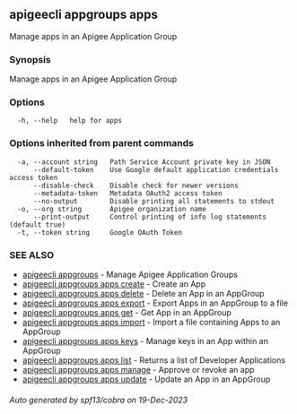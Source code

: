 ## apigeecli appgroups apps

Manage apps in an Apigee Application Group

### Synopsis

Manage apps in an Apigee Application Group

### Options

```
  -h, --help   help for apps
```

### Options inherited from parent commands

```
  -a, --account string   Path Service Account private key in JSON
      --default-token    Use Google default application credentials access token
      --disable-check    Disable check for newer versions
      --metadata-token   Metadata OAuth2 access token
      --no-output        Disable printing all statements to stdout
  -o, --org string       Apigee organization name
      --print-output     Control printing of info log statements (default true)
  -t, --token string     Google OAuth Token
```

### SEE ALSO

* [apigeecli appgroups](apigeecli_appgroups.md)	 - Manage Apigee Application Groups
* [apigeecli appgroups apps create](apigeecli_appgroups_apps_create.md)	 - Create an App
* [apigeecli appgroups apps delete](apigeecli_appgroups_apps_delete.md)	 - Delete an App in an AppGroup
* [apigeecli appgroups apps export](apigeecli_appgroups_apps_export.md)	 - Export Apps in an AppGroup to a file
* [apigeecli appgroups apps get](apigeecli_appgroups_apps_get.md)	 - Get App in an AppGroup
* [apigeecli appgroups apps import](apigeecli_appgroups_apps_import.md)	 - Import a file containing Apps to an AppGroup
* [apigeecli appgroups apps keys](apigeecli_appgroups_apps_keys.md)	 - Manage keys in an App within an AppGroup
* [apigeecli appgroups apps list](apigeecli_appgroups_apps_list.md)	 - Returns a list of Developer Applications
* [apigeecli appgroups apps manage](apigeecli_appgroups_apps_manage.md)	 - Approve or revoke an app
* [apigeecli appgroups apps update](apigeecli_appgroups_apps_update.md)	 - Update an App in an AppGroup

###### Auto generated by spf13/cobra on 19-Dec-2023
